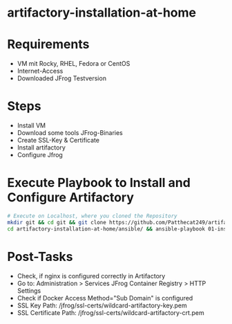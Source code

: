 # artifactory-installation-at-home

# Requirements
- VM mit Rocky, RHEL, Fedora or CentOS
- Internet-Access
- Downloaded JFrog Testversion

# Steps
- Install VM
- Download some tools JFrog-Binaries
- Create SSL-Key & Certificate
- Install artifactory
- Configure Jfrog 

# Execute Playbook to Install and Configure Artifactory
```bash
# Execute on Localhost, where you cloned the Repository
mkdir git && cd git && git clone https://github.com/Patthecat249/artifactory-installation-at-home.git
cd artifactory-installation-at-home/ansible/ && ansible-playbook 01-install-artifactory.yaml
```

# Post-Tasks
- Check, if nginx is configured correctly in Artifactory
- Go to: Administration > Services JFrog Container Registry > HTTP Settings
- Check if Docker Access Method="Sub Domain" is configured
- SSL Key Path: /jfrog/ssl-certs/wildcard-artifactory-key.pem
- SSL Certificate Path: /jfrog/ssl-certs/wildcard-artifactory-crt.pem